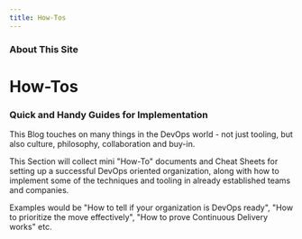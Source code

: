 ```yaml
---
title: How-Tos
---
```


### About This Site

# How-Tos
### Quick and Handy Guides for Implementation

This Blog touches on many things in the DevOps world - not just tooling, but also culture, philosophy, collaboration and buy-in.

This Section will collect mini "How-To" documents and Cheat Sheets for setting up a successful DevOps oriented organization, along with how to implement some of the techniques and tooling in already established teams and companies.

Examples would be "How to tell if your organization is DevOps ready", "How to prioritize the move effectively", "How to prove Continuous Delivery works" etc.